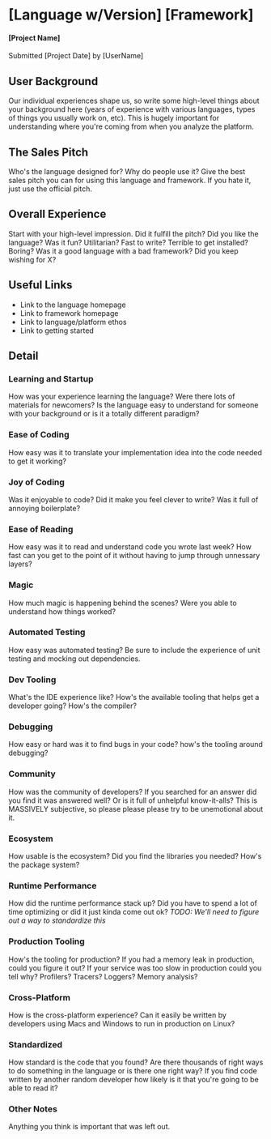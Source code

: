 # [Language w/Version] [Framework]
#### [Project Name]

Submitted [Project Date] by [UserName]

## User Background 
Our individual experiences shape us, so write some high-level things about your background here (years of experience with various languages, types of things you usually work on, etc).  This is hugely important for understanding where you're coming from when you analyze the platform. 

## The Sales Pitch
Who's the language designed for? Why do people use it? Give the best sales pitch you can for using this language and framework. If you hate it, just use the official pitch.

## Overall Experience 
Start with your high-level impression. Did it fulfill the pitch? Did you like the language?  Was it fun? Utilitarian? Fast to write? Terrible to get installed? Boring? Was it a good language with a bad framework? Did you keep wishing for X?

## Useful Links
* Link to the language homepage
* Link to framework homepage
* Link to language/platform ethos
* Link to getting started

## Detail

### Learning and Startup
How was your experience learning the language? Were there lots of materials for newcomers? Is the language easy to understand for someone with your background or is it a totally different paradigm?

### Ease of Coding
How easy was it to translate your implementation idea into the code needed to get it working?

### Joy of Coding
Was it enjoyable to code? Did it make you feel clever to write? Was it full of annoying boilerplate?

### Ease of Reading
How easy was it to read and understand code you wrote last week? How fast can you get to the point of it without having to jump through unnessary layers?

### Magic
How much magic is happening behind the scenes? Were you able to understand how things worked?

### Automated Testing
How easy was automated testing?  Be sure to include the experience of unit testing and mocking out dependencies.

### Dev Tooling
What's the IDE experience like?  How's the available tooling that helps get a developer going? How's the compiler?

### Debugging
How easy or hard was it to find bugs in your code? how's the tooling around debugging?

### Community
How was the community of developers?  If you searched for an answer did you find it was answered well?  Or is it full of unhelpful know-it-alls?  This is MASSIVELY subjective, so please please please try to be unemotional about it.

### Ecosystem
How usable is the ecosystem?  Did you find the libraries you needed?  How's the package system?

### Runtime Performance
How did the runtime performance stack up? Did you have to spend a lot of time optimizing or did it just kinda come out ok? _TODO: We'll need to figure out a way to standardize this_

### Production Tooling
How's the tooling for production? If you had a memory leak in production, could you figure it out? If your service was too slow in production could you tell why? Profilers? Tracers? Loggers? Memory analysis? 

### Cross-Platform
How is the cross-platform experience? Can it easily be written by developers using Macs and Windows to run in production on Linux?

### Standardized
How standard is the code that you found? Are there thousands of right ways to do something in the language or is there one right way? If you find code written by another random developer how likely is it that you're going to be able to read it?

### Other Notes
Anything you think is important that was left out.